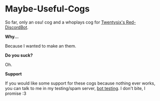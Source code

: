 # Maybe-Useful-Cogs
So far, only an osu! cog and a whoplays cog for [Twentysix's Red-DiscordBot](https://github.com/Twentysix26/Red-DiscordBot).

**Why...** 

Because I wanted to make an them.

**Do you suck?** 

Oh.

**Support** 

If you would like some support for these cogs because nothing ever works, you can talk to me in my testing/spam server, [bot testing](https://discord.gg/T5HHf7k). I don't bite, I promise :3
